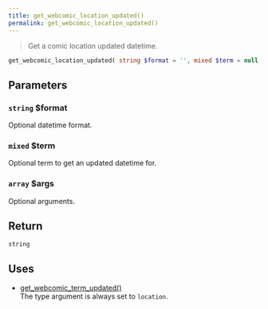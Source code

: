 ```yaml
---
title: get_webcomic_location_updated()
permalink: get_webcomic_location_updated()
---
```


> Get a comic location updated datetime.

```php
get_webcomic_location_updated( string $format = '', mixed $term = null, array $args = [] ) : string
```

## Parameters

### `string` $format
Optional datetime format.

### `mixed` $term
Optional term to get an updated datetime for.

### `array` $args
Optional arguments.

## Return

`string`

## Uses
- [get_webcomic_term_updated()](get_webcomic_term_updated())  
The type argument is always set to
`location`.
